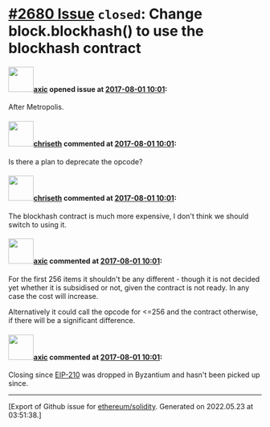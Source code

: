 # [\#2680 Issue](https://github.com/ethereum/solidity/issues/2680) `closed`: Change block.blockhash() to use the blockhash contract

#### <img src="https://avatars.githubusercontent.com/u/20340?v=4" width="50">[axic](https://github.com/axic) opened issue at [2017-08-01 10:01](https://github.com/ethereum/solidity/issues/2680):

After Metropolis.

#### <img src="https://avatars.githubusercontent.com/u/9073706?v=4" width="50">[chriseth](https://github.com/chriseth) commented at [2017-08-01 10:01](https://github.com/ethereum/solidity/issues/2680#issuecomment-319328764):

Is there a plan to deprecate the opcode?

#### <img src="https://avatars.githubusercontent.com/u/9073706?v=4" width="50">[chriseth](https://github.com/chriseth) commented at [2017-08-01 10:01](https://github.com/ethereum/solidity/issues/2680#issuecomment-319328839):

The blockhash contract is much more expensive, I don't think we should switch to using it.

#### <img src="https://avatars.githubusercontent.com/u/20340?v=4" width="50">[axic](https://github.com/axic) commented at [2017-08-01 10:01](https://github.com/ethereum/solidity/issues/2680#issuecomment-319329726):

 For the first 256 items it shouldn't be any different - though it is not decided yet whether it is subsidised or not, given the contract is not ready. In any case the cost will increase.

Alternatively it could call the opcode for <=256 and the contract otherwise, if there will be a significant difference.

#### <img src="https://avatars.githubusercontent.com/u/20340?v=4" width="50">[axic](https://github.com/axic) commented at [2017-08-01 10:01](https://github.com/ethereum/solidity/issues/2680#issuecomment-565406665):

Closing since [EIP-210](https://eips.ethereum.org/EIPS/eip-210) was dropped in Byzantium and hasn't been picked up since.


-------------------------------------------------------------------------------



[Export of Github issue for [ethereum/solidity](https://github.com/ethereum/solidity). Generated on 2022.05.23 at 03:51:38.]
